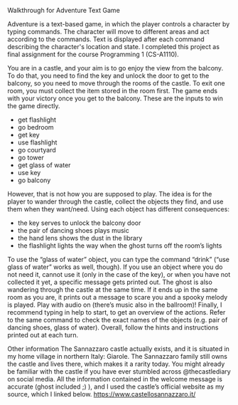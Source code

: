 Walkthrough for Adventure Text Game

Adventure is a text-based game, in which the player controls a character by typing commands. The character will move to different areas and act according to the commands. Text is displayed after each command describing the character's location and state.
I completed this project as final assignment for the course Programming 1 (CS-A1110). 

You are in a castle, and your aim is to go enjoy the view from the balcony. To do that, you need to find the key and unlock the door to get to the balcony, so you need to move through the rooms of the castle. To exit one room, you must collect the item stored in the room first. The game ends with your victory once you get to the balcony.
These are the inputs to win the game directly. 

-	get flashlight
-	go bedroom
-	get key
-	use flashlight
-	go courtyard
-	go tower
-	get glass of water
-	use key
-	go balcony

However, that is not how you are supposed to play. The idea is for the player to wander through the castle, collect the objects they find, and use them when they want/need. 
Using each object has different consequences:
-	the key serves to unlock the balcony door
-	the pair of dancing shoes plays music
-	the hand lens shows the dust in the library
-	the flashlight lights the way when the ghost turns off the room’s lights

To use the “glass of water” object, you can type the command “drink” (“use glass of water” works as well, though).
If you use an object where you do not need it, cannot use it (only in the case of the key), or when you have not collected it yet, a specific message gets printed out. 
The ghost is also wandering through the castle at the same time. If it ends up in the same room as you are, it prints out a message to scare you and a spooky melody is played. Play with audio on (there’s music also in the ballroom)!
Finally, I recommend typing in help to start, to get an overview of the actions. Refer to the same command to check the exact names of the objects (e.g. pair of dancing shoes, glass of water). Overall, follow the hints and instructions printed out at each turn. 


Other information
The Sannazzaro castle actually exists, and it is situated in my home village in northern Italy:  Giarole. The Sannazzaro family still owns the castle and lives there, which makes it a rarity today. You might already be familiar with the castle if you have ever stumbled across @thecastlediary on social media.
All the information contained in the welcome message is accurate (ghost included ;) ), and I used the castle’s official website as my source, which I linked below. 
https://www.castellosannazzaro.it/ 
